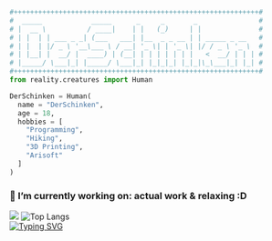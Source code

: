 ```python
#++++++++++++++++++++++++++++++++++++++++++++++++++++++++++++#
#  _____            _____      _     _       _               #
# |  __ \          / ____|    | |   (_)     | |              #
# | |  | | ___ _ _| (___   ___| |__  _ _ __ | | _____ _ __   #
# | |  | |/ _ \ '__\___ \ / __| '_ \| | '_ \| |/ / _ \ '_ \  #
# | |__| |  __/ |  ____) | (__| | | | | | | |   <  __/ | | | #
# |_____/ \___|_| |_____/ \___|_| |_|_|_| |_|_|\_\___|_| |_| #
#++++++++++++++++++++++++++++++++++++++++++++++++++++++++++++#
from reality.creatures import Human

DerSchinken = Human(
  name = "DerSchinken",
  age = 18,
  hobbies = [
    "Programming", 
    "Hiking", 
    "3D Printing",
    "Arisoft"
  ]
)
 ```
                                             
### 🔭 I’m currently working on: actual work & relaxing <!--![BetterString](https://pypi.org/project/BetterString/)--> :D

<!--![Ok](https://github-readme-stats.vercel.app/api?username=DerSchinken&count_private=true&show_icons=true&theme=radical&border_color=420f41)-->
![](https://github-readme-streak-stats.herokuapp.com/?user=DerSchinken&theme=dark&hide_border=false)
![Top Langs](https://github-readme-stats.vercel.app/api/top-langs/?username=DerSchinken&layout=compact&theme=radical&border_color=420f41)  
[![Typing SVG](https://readme-typing-svg.demolab.com?font=Fira+Code&duration=2000&pause=1000&color=6CF79D&vCenter=true&repeat=false&random=false&width=530&lines=Actual+lines+written%3A+690197)](https://github.com/DerSchinken/DerSchinken/blob/master/updater.py#L43) <!-- https://git.io/typing-svg -->
<!-- ```diff
+ Actual lines written: + 690197 +
``` -->
<!-- + + Total lines written: + 2539326 + -->
<!-- - Total lines deleted: - 1849129 - -->
<!--
**DrBumm/DrBumm** is a ✨ _special_ ✨ repository because its `README.md` (this file) appears on your GitHub profile.

Here are some ideas to get you started:

- 🔭 I’m currently working on ...
- 🌱 I’m currently learning ...
- 👯 I’m looking to collaborate on ...
- 🤔 I’m looking for help with ...
- 💬 Ask me about ...
- 📫 How to reach me: ...
- 😄 Pronouns: ...
- ⚡ Fun fact: ...
-->
